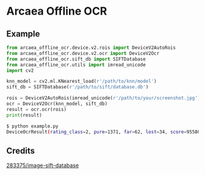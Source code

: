 # Arcaea Offline OCR

## Example

```py
from arcaea_offline_ocr.device.v2.rois import DeviceV2AutoRois
from arcaea_offline_ocr.device.v2.ocr import DeviceV2Ocr
from arcaea_offline_ocr.sift_db import SIFTDatabase
from arcaea_offline_ocr.utils import imread_unicode
import cv2

knn_model = cv2.ml.KNearest_load(r'/path/to/knn/model')
sift_db = SIFTDatabase(r'/path/to/sift/database.db')

rois = DeviceV2AutoRois(imread_unicode(r'/path/to/your/screenshot.jpg'))  # any format that opencv-python supports
ocr = DeviceV2Ocr(knn_model, sift_db)
result = ocr.ocr(rois)
print(result)
```

```sh
$ python example.py
DeviceOcrResult(rating_class=2, pure=1371, far=62, lost=34, score=9558078, max_recall=330, song_id='abstrusedilemma', title=None, clear_type=None)
```

## Credits

[283375/image-sift-database](https://github.com/283375/image-sift-database)
